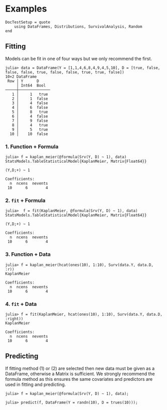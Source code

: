 # Examples

```@meta
DocTestSetup = quote
    using DataFrames, Distributions, SurvivalAnalysis, Random
end
```

## Fitting

Models can be fit in one of four ways but we only recommend the first.

```jldoctest data
julia> data = DataFrame(Y = [1,1,4,6,8,4,9,4,5,10], D = [true, false, false, false, true, false, false, true, true, false])
10×2 DataFrame
 Row │ Y      D
     │ Int64  Bool
─────┼──────────────
   1 │     1   true
   2 │     1  false
   3 │     4  false
   4 │     6  false
   5 │     8   true
   6 │     4  false
   7 │     9  false
   8 │     4   true
   9 │     5   true
  10 │    10  false
```

### 1. Function + Formula

```jldoctest data
julia> f = kaplan_meier(@formula(Srv(Y, D) ~ 1), data)
StatsModels.TableStatisticalModel{KaplanMeier, Matrix{Float64}}

(Y,D;+) ~ 1

Coefficients:
  n  ncens  nevents
 10      6        4
```

### 2. `fit` + Formula

```jldoctest data
julia>  f = fit(KaplanMeier, @formula(Srv(Y, D) ~ 1), data)
StatsModels.TableStatisticalModel{KaplanMeier, Matrix{Float64}}

(Y,D;+) ~ 1

Coefficients:
  n  ncens  nevents
 10      6        4
```

### 3. Function + Data

```jldoctest data
julia> f = kaplan_meier(hcat(ones(10), 1:10), Surv(data.Y, data.D, :r))
KaplanMeier

Coefficients:
  n  ncens  nevents
 10      6        4
```

### 4. `fit` + Data

```jldoctest data
julia> f = fit(KaplanMeier, hcat(ones(10), 1:10), Surv(data.Y, data.D, :right))
KaplanMeier

Coefficients:
  n  ncens  nevents
 10      6        4
```

## Predicting

If fitting method (1) or (2) are selected then new data must be given as a DataFrame, otherwise a Matrix is sufficient. We strongly recommend the formula method as this ensures the same covariates and predictors are used in fitting and predicting.


```jldoctest data
julia> f = kaplan_meier(@formula(Srv(Y, D) ~ 1), data);

julia> predict(f, DataFrame(Y = randn(10), D = trues(10)));
```
